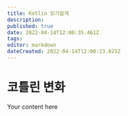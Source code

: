 ```yaml
---
title: Kotlin 읽기쉽게
description: 
published: true
date: 2022-04-14T12:00:35.461Z
tags: 
editor: markdown
dateCreated: 2022-04-14T12:00:23.823Z
---
```


# 코틀린 변화
Your content here